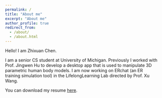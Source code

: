 ```yaml
---
permalink: /
title: "About me"
excerpt: "About me"
author_profile: true
redirect_from: 
  - /about/
  - /about.html
---
```



    
Hello! I am Zhixuan Chen.

I am a senior CS student at University of Michigan. Previously I worked with Prof. Jingwen Hu to develop a desktop app that is used to manipulate 3D parametric human body models. I am now working on ERchat (an ER training simulation tool) in the LifelongLearning Lab directed by Prof. Xu Wang.

You can download my resume [here](/files/resume.pdf/).